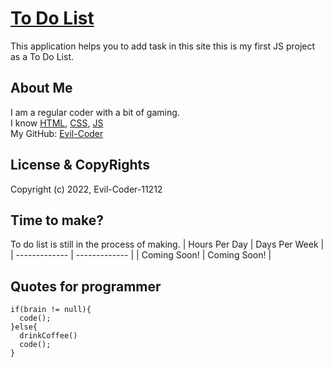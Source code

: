 # [To Do List](https://evil-coder-11212.github.io/To-Do-List-Web-Appication/)
This application helps you to add task in this site this is my first JS project as a To Do List.

## About Me
I am a regular coder with a bit of gaming.<br/>
I know [HTML](https://en.wikipedia.org/wiki/HTML), [CSS](https://en.wikipedia.org/wiki/CSS), [JS](https://en.wikipedia.org/wiki/JS)<br/>
My GitHub: [Evil-Coder](https://github.com/Evil-Coder-11212)

## License & CopyRights
Copyright (c) 2022, Evil-Coder-11212<br/>

## Time to make?
To do list is still in the process of making.
| Hours Per Day | Days Per Week |
| ------------- | ------------- |
|     Coming Soon!   |     Coming Soon!    |

## Quotes for programmer
```
if(brain != null){
  code();
}else{
  drinkCoffee()
  code();
}

```
